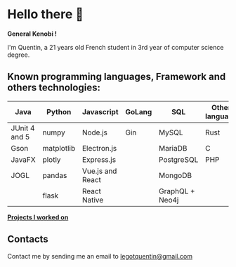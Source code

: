 # Hello there 👋

**General Kenobi !**

I'm Quentin, a 21 years old French student in 3rd year of computer science degree.

## Known programming languages, Framework and others technologies:


| Java          | Python     | Javascript       | GoLang | SQL             | Others languages |
|---------------|------------|------------------|--------|-----------------|------------------|
| JUnit 4 and 5 | numpy      | Node.js          | Gin    | MySQL           | Rust
| Gson          | matplotlib | Electron.js      |        | MariaDB         | C
| JavaFX        | plotly     | Express.js       |        | PostgreSQL      | PHP
| JOGL          | pandas     | Vue.js and React |        | MongoDB         |
|               | flask      | React Native     |        | GraphQL + Neo4j |

**[Projects I worked on](https://quentinlegot.github.io/projects.html)**

## Contacts

Contact me by sending me an email to [legotquentin@gmail.com](mailto:legotquentin@gmail.com)
